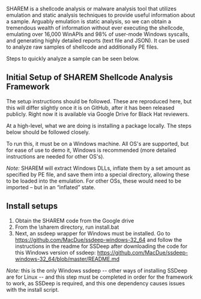 SHAREM is a shellcode analysis or malware analysis tool that utilizes emulation and static analysis techniques to provide useful information about a sample. Arguably emulation is static analysis, so we can obtain a tremendous wealth of information without ever executing the shellcode, emulating over 16,000 WinAPIs and 98% of user-mode Windows syscalls, and generating highly detailed reports (text file and JSON).
It can be used to analyze raw samples of shellcode and additionally PE files.  

Steps to quickly analyze a sample can be seen below.

## Initial Setup of SHAREM Shellcode Analysis Framework
The setup instructions should be followed. These are reproduced here, but this will differ slightly once it is on GitHub, after it has been released publicly. Right now it is available via Google Drive for Black Hat reviewers.

At a high-level, what we are doing is installing a package locally. The steps below should be followed closely.

To run this, it must be on a Windows machine.
All OS's are supported, but for ease of use to demo it, Windows is recommended (more detailed instructions are needed for other OS's). 

_Note:_ SHAREM will extract Windows DLLs, inflate them by a set amount as specified by PE file, and save them into a special directory, allowing these to be loaded into the emulation. For other OSs, these would need to be imported – but in an “inflated” state.

## Install setups
1.	Obtain the SHAREM code from the Google drive
2.	From the \sharem directory, run install.bat
3.	Next,  an ssdeep wrapper for Windows must be installed. Go to https://github.com/MacDue/ssdeep-windows-32_64 and follow the instructions in the readme for SSDeep after downloading the code for this Windows version of ssdeep: https://github.com/MacDue/ssdeep-windows-32_64/blob/master/README.md

_Note:_ this is the only Windows ssdeep -- other ways of installing SSDeep are for Linux -- and this step must be completed in order for the framework to work, as SSDeep is required, and this one dependency causes issues with the install script.